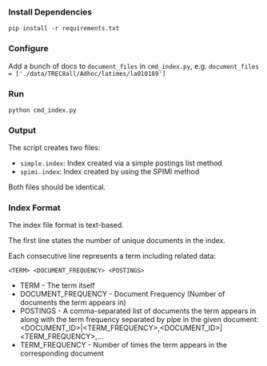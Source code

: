 ### Install Dependencies

`pip install -r requirements.txt`

###  Configure
Add a bunch of docs to `document_files` in `cmd_index.py`, e.g. `document_files = ['./data/TREC8all/Adhoc/latimes/la010189']`

### Run

`python cmd_index.py`

### Output

The script creates two files:

* `simple.index`: Index created via a simple postings list method
* `spimi.index`: Index created by using the SPIMI method

Both files should be identical.

### Index Format

The index file format is text-based.

The first line states the number of unique documents in the index.

Each consecutive line represents a term including related data:

`<TERM> <DOCUMENT_FREQUENCY> <POSTINGS>`

* TERM - The term itself
* DOCUMENT_FREQUENCY - Document Frequency (Number of documents the term appears in)
* POSTINGS - A comma-separated list of documents the term appears in
  along with the term frequency separated by pipe in the given document:
  <DOCUMENT_ID>|<TERM_FREQUENCY>,<DOCUMENT_ID>|<TERM_FREQUENCY>,...
* TERM_FREQUENCY - Number of times the term appears in the corresponding document 